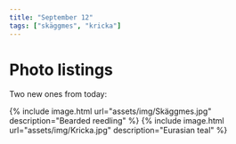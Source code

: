 ```yaml
---
title: "September 12"
tags: ["skäggmes", "kricka"]
---
```

# Photo listings
Two new ones from today:

{% include image.html url="assets/img/Skäggmes.jpg" description="Bearded reedling" %}
{% include image.html url="assets/img/Kricka.jpg" description="Eurasian teal" %}
